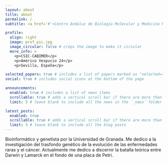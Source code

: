 ```yaml
---
layout: about
title: about
permalink: /
subtitle: <a href='#'>Centro Andaluz de Biología Molecular y Medicina Regenerativa.</a>. CABIMER, Sevilla.

profile:
  align: right
  image: prof_pic.jpg
  image_circular: false # crops the image to make it circular
  more_info: >
    <p>CSIC-CABIMER</p>
    <p>Américo Vespucio 24</p>
    <p>Sevilla, España</p>

selected_papers: true # includes a list of papers marked as "selected={true}"
social: true # includes social icons at the bottom of the page

announcements:
  enabled: true # includes a list of news items
  scrollable: true # adds a vertical scroll bar if there are more than 3 news items
  limit: 5 # leave blank to include all the news in the `_news` folder

latest_posts:
  enabled: true
  scrollable: true # adds a vertical scroll bar if there are more than 3 new posts items
  limit: 3 # leave blank to include all the blog posts
---
```


Bioinformático y genetista por la Universidad de Granada.
Me dedico a la investigación del trasfondo genético de la evolución de las enfermedades raras y el cáncer.
Actualmente me dedico a discernir la batalla teórica entre Darwin y Lamarck en el fondo de una placa de Petri.
